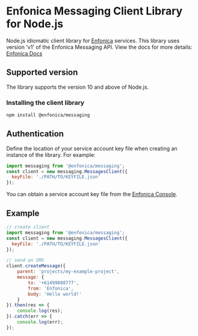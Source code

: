 # Enfonica Messaging Client Library for Node.js

Node.js idiomatic client library for [Enfonica](https://enfonica.com/) services. This library uses version 'v1' of the Enfonica Messaging API. View the docs for more details: [Enfonica Docs](https://enfonica.com/docs/)

## Supported version

The library supports the version 10 and above of Node.js.

### Installing the client library

```bash
npm install @enfonica/messaging
```

## Authentication

Define the location of your service account key file when creating an instance of the library. For example:

```js
import messaging from '@enfonica/messaging';
const client = new messaging.MessagesClient({
  keyFile: './PATH/TO/KEYFILE.json'
});
```

You can obtain a service account key file from the [Enfonica Console](https://console.enfonica.com/).

## Example

```js
// create client
import messaging from '@enfonica/messaging';
const client = new messaging.MessagesClient({
  keyFile: './PATH/TO/KEYFILE.json'
});

// send an SMS
client.createMessage({
    parent: 'projects/my-example-project', 
    message: {
        to: '+61499888777', 
        from: 'Enfonica', 
        body: 'Hello world!'
    }
}).then(res => {
    console.log(res);
}).catch(err => {
    console.log(err);
});
```
